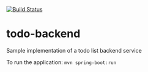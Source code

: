 [![Build Status](https://travis-ci.com/zaccheob/todo-backend.svg?branch=master)](https://travis-ci.com/zaccheob/todo-backend)
# todo-backend
Sample implementation of a todo list backend service

To run the application:
`mvn spring-boot:run`
